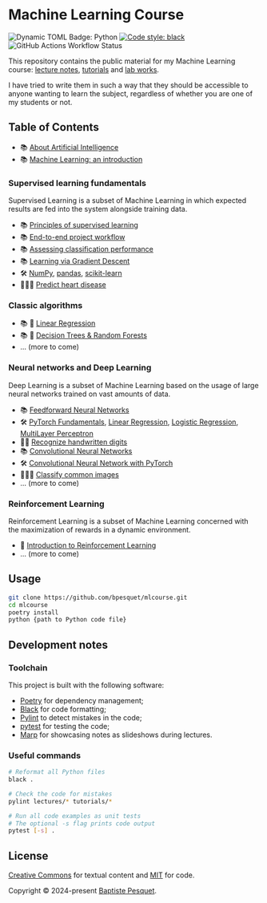 # Machine Learning Course

![Dynamic TOML Badge: Python](https://img.shields.io/badge/dynamic/toml?url=https%3A%2F%2Fraw.githubusercontent.com%2Fbpesquet%2Fmlcourse%2Frefs%2Fheads%2Fmain%2Fpyproject.toml&query=%24.tool.poetry.dependencies.python&logo=python&logoColor=white&logoSize=auto&label=Python&labelColor=%233776AB&color=black)
[![Code style: black](https://img.shields.io/badge/code%20style-black-000000.svg)](https://github.com/psf/black)
![GitHub Actions Workflow Status](https://img.shields.io/github/actions/workflow/status/bpesquet/mlcourse/ci.yaml)

This repository contains the public material for my Machine Learning course: [lecture notes](lectures/), [tutorials](tutorials/) and [lab works](labs/).

I have tried to write them in such a way that they should be accessible to anyone wanting to learn the subject, regardless of whether you are one of my students or not.

## Table of Contents

- 📚 [About Artificial Intelligence](lectures/about_ai/)
- 📚 [Machine Learning: an introduction](lectures/ml_introduction/)

### Supervised learning fundamentals

Supervised Learning is a subset of Machine Learning in which expected results are fed into the system alongside training data.

- 📚 [Principles of supervised learning](lectures/supervised_learning_principles/)
- 📚 [End-to-end project workflow](lectures/project_workflow/)
- 📚 [Assessing classification performance](lectures/classification_performance/)
- 📚 [Learning via Gradient Descent](lectures/gradient_descent/)
- 🛠️ [NumPy](tutorials/numpy/), [pandas](tutorials/pandas/), [scikit-learn](tutorials/scikit-learn/)
- 👩🏽‍💻 [Predict heart disease](labs/predict_heart_disease/)

### Classic algorithms

- 📚 🚧 [Linear Regression](lectures/linear_regression/)
- 📚 🚧 [Decision Trees & Random Forests](lectures/decision_trees_random_forests/)
- ... (more to come)

### Neural networks and Deep Learning

Deep Learning is a subset of Machine Learning based on the usage of large neural networks trained on vast amounts of data.

- 📚 [Feedforward Neural Networks](lectures/feedforward_neural_networks/)
- 🛠️ [PyTorch Fundamentals](https://github.com/bpesquet/pytorch-tutorial/tree/main/pytorch_tutorial/fundamentals), [Linear Regression](https://github.com/bpesquet/pytorch-tutorial/tree/main/pytorch_tutorial/linear_regression), [Logistic Regression](https://github.com/bpesquet/pytorch-tutorial/tree/main/pytorch_tutorial/logistic_regression), [MultiLayer Perceptron](https://github.com/bpesquet/pytorch-tutorial/tree/main/pytorch_tutorial/multilayer_perceptron)
- 👨‍💻 [Recognize handwritten digits](labs/recognize_handwritten_digits/)
- 📚 [Convolutional Neural Networks](lectures/convolutional_neural_networks/)
- 🛠️ [Convolutional Neural Network with PyTorch](https://github.com/bpesquet/pytorch-tutorial/tree/main/pytorch_tutorial/convolutional_neural_network)
- 👩🏼‍💻 [Classify common images](labs/classify_common_images/)
- ... (more to come)

### Reinforcement Learning

Reinforcement Learning is a subset of Machine Learning concerned with the maximization of rewards in a dynamic environment.

- 🚧 [Introduction to Reinforcement Learning](lectures/rl_introduction/)
- ... (more to come)

## Usage

```bash
git clone https://github.com/bpesquet/mlcourse.git
cd mlcourse
poetry install
python {path to Python code file}
```

## Development notes

### Toolchain

This project is built with the following software:

- [Poetry](https://python-poetry.org/) for dependency management;
- [Black](https://github.com/psf/black) for code formatting;
- [Pylint](https://github.com/pylint-dev/pylint) to detect mistakes in the code;
- [pytest](https://docs.pytest.org) for testing the code;
- [Marp](https://marp.app/) for showcasing notes as slideshows during lectures.

### Useful commands

```bash
# Reformat all Python files
black .

# Check the code for mistakes
pylint lectures/* tutorials/*

# Run all code examples as unit tests
# The optional -s flag prints code output
pytest [-s] .
```

## License

[Creative Commons](LICENSE) for textual content and [MIT](CODE_LICENSE) for code.

Copyright © 2024-present [Baptiste Pesquet](https://bpesquet.fr).
